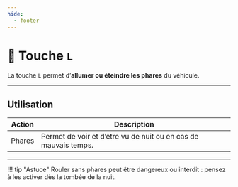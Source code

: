 ```yaml
---
hide:
  - footer
---
```


# 🔘 Touche `L`

La touche `L` permet d’**allumer ou éteindre les phares** du véhicule.

---

## Utilisation

| Action    | Description                                  |
|-----------|----------------------------------------------|
| Phares    | Permet de voir et d’être vu de nuit ou en cas de mauvais temps. |

---

!!! tip "Astuce"
    Rouler sans phares peut être dangereux ou interdit : pensez à les activer dès la tombée de la nuit.
